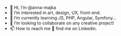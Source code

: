 - 👋 Hi, I’m @anna-majka
- 👀 I’m interested in art, design, UX, front-end.
- 🌱 I’m currently learning JS, PHP, Angular, Symfony...
- 💞️ I’m looking to collaborate on any creative project!
- 📫 How to reach me :mag_right: find me on Linkedin.

<!---
anna-majka/anna-majka is a ✨ special ✨ repository because its `README.md` (this file) appears on your GitHub profile.
You can click the Preview link to take a look at your changes.
--->
